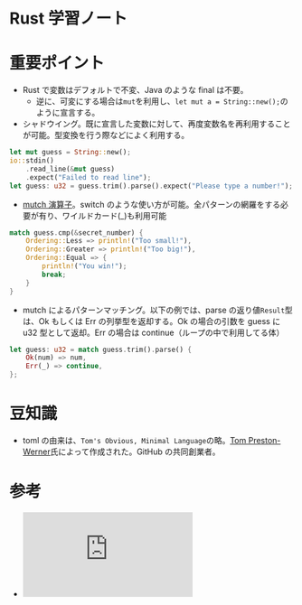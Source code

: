 # Rust 学習ノート

# 重要ポイント

- Rust で変数はデフォルトで不変、Java のような final は不要。
  - 逆に、可変にする場合は`mut`を利用し、`let mut a = String::new();`のように宣言する。
- シャドウイング。既に宣言した変数に対して、再度変数名を再利用することが可能。型変換を行う際などによく利用する。

```rust
let mut guess = String::new();
io::stdin()
    .read_line(&mut guess)
    .expect("Failed to read line");
let guess: u32 = guess.trim().parse().expect("Please type a number!");
```

- [mutch 演算子](https://doc.rust-jp.rs/book-ja/ch06-02-match.html)。switch のような使い方が可能。全パターンの網羅をする必要が有り、ワイルドカード(\_)も利用可能

```rust
match guess.cmp(&secret_number) {
    Ordering::Less => println!("Too small!"),
    Ordering::Greater => println!("Too big!"),
    Ordering::Equal => {
        println!("You win!");
        break;
    }
}
```

- mutch によるパターンマッチング。以下の例では、parse の返り値`Result`型は、Ok もしくは Err の列挙型を返却する。Ok の場合の引数を guess に u32 型として返却。Err の場合は continue（ループの中で利用してる体）

```rust
let guess: u32 = match guess.trim().parse() {
    Ok(num) => num,
    Err(_) => continue,
};
```

# 豆知識

- toml の由来は、`Tom's Obvious, Minimal Language`の略。[Tom Preston-Werner](https://twitter.com/mojombo)氏によって作成された。GitHub の共同創業者。

# 参考

- ![The Rust Programming Language](https://doc.rust-lang.org/book/ch01-02-hello-world.html#anatomy-of-a-rust-program)
